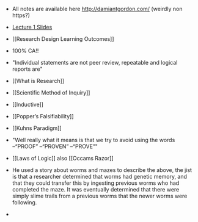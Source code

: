 * All notes are available here http://damiantgordon.com/ (weirdly non https?)
* [Lecture 1 Slides](http://www.damiantgordon.com/Courses/RDPW/Week1/RDPW-Week1.html)
* [[Research Design Learning Outcomes]]
* 100% CA!!
* "Individual statements are not peer review, repeatable and logical reports are"
* [[What is Research]]
* [[Scientific Method of Inquiry]]
* [[Inductive]]
* [[Popper’s Falsifiability]]
* [[Kuhns Paradigm]]
* "Well really what it means is that we try to avoid using the words
	–“PROOF”
	–“PROVEN”
	–“PROVE”"
* [[Laws of Logic]] also [[Occams Razor]]

* He used a story about worms and mazes to describe the above, the jist is that a researcher determined that worms had genetic memory, and that they could transfer this by ingesting previous worms who had completed the maze. It was eventually determined that there were simply slime trails from a previous worms that the newer worms were following.

* 